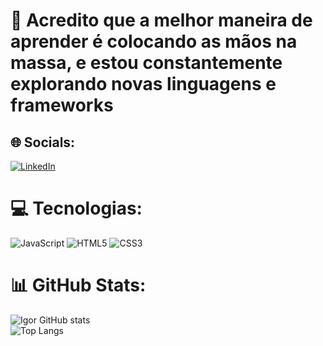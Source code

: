 # 💫 Acredito que a melhor maneira de aprender é colocando as mãos na massa, e estou constantemente explorando novas linguagens e frameworks


## 🌐 Socials:
[![LinkedIn](https://img.shields.io/badge/LinkedIn-%230077B5.svg?logo=linkedin&logoColor=white)](https://linkedin.com/in/https://www.linkedin.com/in/igor-fonseca-3b9a64256/) 

# 💻 Tecnologias:
![JavaScript](https://img.shields.io/badge/javascript-%23323330.svg?style=for-the-badge&logo=javascript&logoColor=%23F7DF1E) ![HTML5](https://img.shields.io/badge/html5-%23E34F26.svg?style=for-the-badge&logo=html5&logoColor=white) ![CSS3](https://img.shields.io/badge/css3-%231572B6.svg?style=for-the-badge&logo=css3&logoColor=white)
# 📊 GitHub Stats:
![Igor GitHub stats](https://github-readme-stats.vercel.app/api?username=igorfonseca7&show_icons=true&theme=tokyonight)
</br>
![Top Langs](https://github-readme-stats.vercel.app/api/top-langs/?username=igorfonseca7&hide_progress=true)

<!-- Proudly created with GPRM ( https://gprm.itsvg.in ) -->
